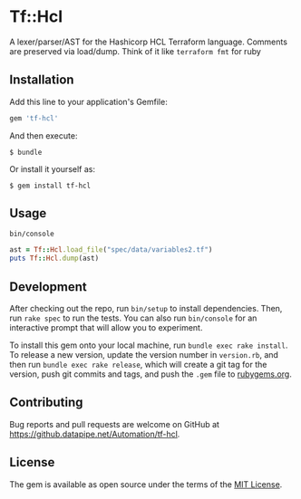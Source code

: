 # Tf::Hcl

A lexer/parser/AST for the Hashicorp HCL Terraform language.  Comments are preserved via load/dump.  Think of it like `terraform fmt` for ruby

## Installation

Add this line to your application's Gemfile:

```ruby
gem 'tf-hcl'
```

And then execute:

    $ bundle

Or install it yourself as:

    $ gem install tf-hcl 

## Usage

`bin/console`

```ruby
ast = Tf::Hcl.load_file("spec/data/variables2.tf")
puts Tf::Hcl.dump(ast)
```


## Development

After checking out the repo, run `bin/setup` to install dependencies. Then, run `rake spec` to run the tests. You can also run `bin/console` for an interactive prompt that will allow you to experiment.

To install this gem onto your local machine, run `bundle exec rake install`. To release a new version, update the version number in `version.rb`, and then run `bundle exec rake release`, which will create a git tag for the version, push git commits and tags, and push the `.gem` file to [rubygems.org](https://rubygems.org).

## Contributing

Bug reports and pull requests are welcome on GitHub at https://github.datapipe.net/Automation/tf-hcl.

## License

The gem is available as open source under the terms of the [MIT License](https://opensource.org/licenses/MIT).
